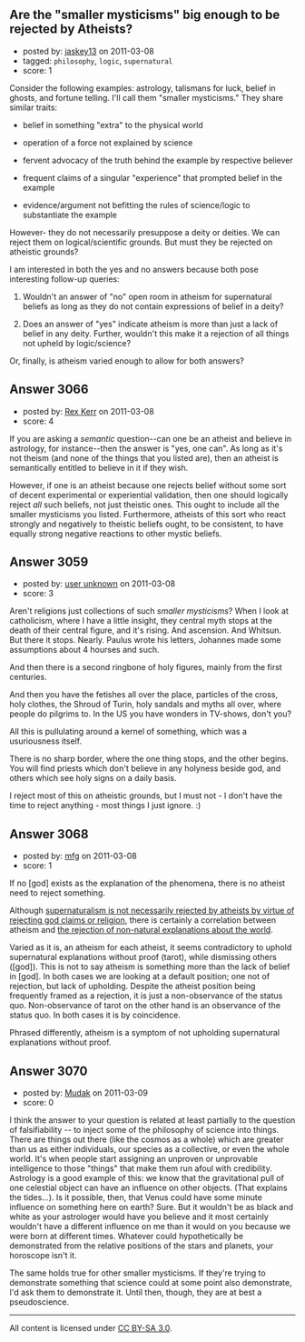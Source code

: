 ## Are the "smaller mysticisms" big enough to be rejected by Atheists?

- posted by: [jaskey13](https://stackexchange.com/users/-1/1107-jaskey13) on 2011-03-08
- tagged: `philosophy`, `logic`, `supernatural`
- score: 1

Consider the following examples: astrology, talismans for luck, belief in ghosts, and fortune telling. I'll call them "smaller mysticisms." They share similar traits:
 
- belief in something "extra" to the physical world

- operation of a force not explained by science

- fervent advocacy of the truth behind the example by respective believer

- frequent claims of a singular "experience" that prompted belief in the example

- evidence/argument not befitting the rules of science/logic to substantiate the example

However- they do not necessarily presuppose a deity or deities. We can reject them on logical/scientific grounds. But must they be rejected on atheistic grounds?

I am interested in both the yes and no answers because both pose interesting follow-up queries:

1. Wouldn't an answer of "no" open room in atheism for supernatural beliefs as long as they do not contain expressions of belief in a deity?

2. Does an answer of "yes" indicate atheism is more than just a lack of belief in any deity. Further, wouldn't this make it a rejection of all things not upheld by logic/science?

Or, finally, is atheism varied enough to allow for both answers?




## Answer 3066

- posted by: [Rex Kerr](https://stackexchange.com/users/-1/1166-rex-kerr) on 2011-03-08
- score: 4

If you are asking a _semantic_ question--can one be an atheist and believe in astrology, for instance--then the answer is "yes, one can".  As long as it's not theism (and none of the things that you listed are), then an atheist is semantically entitled to believe in it if they wish.

However, if one is an atheist because one rejects belief without some sort of decent experimental or experiential validation, then one should logically reject _all_ such beliefs, not just theistic ones.  This ought to include all the smaller mysticisms you listed.  Furthermore, atheists of this sort who react strongly and negatively to theistic beliefs ought, to be consistent, to have equally strong negative reactions to other mystic beliefs.


## Answer 3059

- posted by: [user unknown](https://stackexchange.com/users/-1/992-user-unknown) on 2011-03-08
- score: 3

Aren't religions just collections of such _smaller mysticisms_? When I look at catholicism, where I have a little insight, they central myth stops at the death of their central figure, and it's rising. And ascension. And Whitsun. But there it stops. Nearly. Paulus wrote his letters, Johannes made some assumptions about 4 hourses and such. 

And then there is a second ringbone of holy figures, mainly from the first centuries. 

And then you have the fetishes all over the place, particles of the cross, holy clothes, the Shroud of Turin, holy sandals and myths all over, where people do pilgrims to. In the US you have wonders in TV-shows, don't you? 

All this is pullulating around a kernel of something, which was a usuriousness itself. 

There is no sharp border, where the one thing stops, and the other begins. You will find priests which don't believe in any holyness beside god, and others which see holy signs on a daily basis. 

I reject most of this on atheistic grounds, but I must not - I don't have the time to reject anything - most things I just ignore. :)




## Answer 3068

- posted by: [mfg](https://stackexchange.com/users/-1/135-mfg) on 2011-03-08
- score: 1

<p>If no [god] exists as the explanation of the phenomena, there is no atheist need to reject something.</p>

<p>Although <a href="http://atheism.stackexchange.com/questions/637/does-atheism-deny-supernaturalism/640#640">supernaturalism is not necessarily rejected by atheists by virtue of rejecting god claims or religion</a>, there is certainly a correlation between atheism and <a href="http://atheism.stackexchange.com/questions/637/does-atheism-deny-supernaturalism/652#652">the rejection of non-natural explanations about the world</a>.</p>

<p>Varied as it is, an atheism for each atheist, it seems contradictory to uphold supernatural explanations without proof (tarot), while dismissing others ([god]). This is not to say atheism is something more than the lack of belief in [god]. In both cases we are looking at a default position; one not of rejection, but lack of upholding. Despite the atheist position being frequently framed as a rejection, it is just a non-observance of the status quo. Non-observance of tarot on the other hand is an observance of the status quo. In both cases it is by coincidence.</p>

<p>Phrased differently, atheism is a symptom of not upholding supernatural explanations without proof.</p>



## Answer 3070

- posted by: [Mudak](https://stackexchange.com/users/-1/205-mudak) on 2011-03-09
- score: 0

I think the answer to your question is related at least partially to the question of falsifiability -- to inject some of the philosophy of science into things. There are things out there (like the cosmos as a whole) which are greater than us as either individuals, our species as a collective, or even the whole world.  It's when people start assigning an unproven or unprovable intelligence to those "things" that make them run afoul with credibility.  Astrology is a good example of this: we know that the gravitational pull of one celestial object can have an influence on other objects.  (That explains the tides...). Is it possible, then, that Venus could have some minute influence on something here on earth?  Sure. But it wouldn't be as black and white as your astrologer would have you believe and it most certainly wouldn't have a different influence on me than it would on you because we were born at different times.  Whatever could hypothetically be demonstrated from the relative positions of the stars and planets, your horoscope isn't it. 

The same holds true for other smaller mysticisms.  If they're trying to demonstrate something that science could at some point also demonstrate, I'd ask them to demonstrate it. Until then, though, they are at best a pseudoscience. 



---

All content is licensed under [CC BY-SA 3.0](https://creativecommons.org/licenses/by-sa/3.0/).
